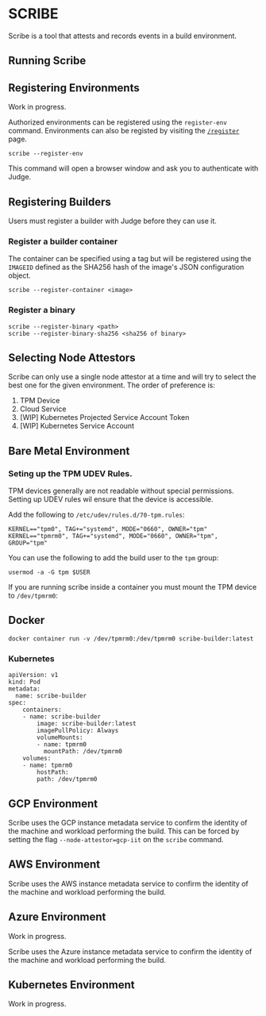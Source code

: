 # SCRIBE

Scribe is a tool that attests and records events in a build environment.

## Running Scribe




## Registering Environments

Work in progress.

Authorized environments can be registered using the `register-env` command.  Environments can also be registed by visiting the [`/register`](judge/testifysec.com/register) page.

```
scribe --register-env
```

This command will open a browser window and ask you to authenticate with Judge.

## Registering Builders

Users must register a builder with Judge before they can use it.

### Register a builder container

The container can be specified using a tag but will be registered using the `IMAGEID` defined as the SHA256 hash of the image's JSON configuration object.

```
scribe --register-container <image>
```

### Register a binary
```
scribe --register-binary <path>
scribe --register-binary-sha256 <sha256 of binary>
```


## Selecting Node Attestors

Scribe can only use a single node attestor at a time and will try to select the best one for the given environment.  The order of preference is:

1. TPM Device
2. Cloud Service
3. [WIP] Kubernetes Projected Service Account Token
4. [WIP] Kubernetes Service Account

## Bare Metal Environment

### Seting up the TPM UDEV Rules.

TPM devices generally are not readable without special permissions.  Setting up UDEV rules wil ensure that the device is accessible.


Add the following to `/etc/udev/rules.d/70-tpm.rules`:

```
KERNEL=="tpm0", TAG+="systemd", MODE="0660", OWNER="tpm"
KERNEL=="tpmrm0", TAG+="systemd", MODE="0660", OWNER="tpm", GROUP="tpm"
```

You can use the following to add the build user to the `tpm` group:

```
usermod -a -G tpm $USER
```

If you are running scribe inside a container you must mount the TPM device to `/dev/tpmrm0`:

## Docker
```
docker container run -v /dev/tpmrm0:/dev/tpmrm0 scribe-builder:latest
```


### Kubernetes
```
apiVersion: v1
kind: Pod
metadata:
  name: scribe-builder
spec:
    containers:
    - name: scribe-builder
        image: scribe-builder:latest
        imagePullPolicy: Always
        volumeMounts:
        - name: tpmrm0
          mountPath: /dev/tpmrm0
    volumes:
    - name: tpmrm0
        hostPath:
        path: /dev/tpmrm0
```



## GCP Environment

Scribe uses the GCP instance metadata service to confirm the identity of the machine and workload performing the build. This can be forced by setting the flag `--node-attestor=gcp-iit` on the `scribe` command.


## AWS Environment

Scribe uses the AWS instance metadata service to confirm the identity of the machine and workload performing the build.

## Azure Environment
Work in progress.

Scribe uses the Azure instance metadata service to confirm the identity of the machine and workload performing the build.

## Kubernetes Environment
Work in progress.
